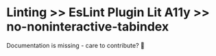 # Linting >> EsLint Plugin Lit A11y >> no-noninteractive-tabindex

Documentation is missing - care to contribute? 🙏
